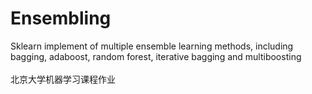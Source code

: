 # Ensembling
Sklearn implement of multiple ensemble learning methods, including bagging, adaboost, random forest, iterative bagging and multiboosting </br></br>
北京大学机器学习课程作业
